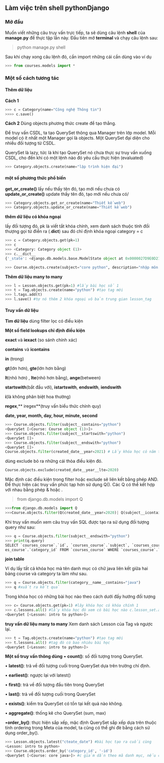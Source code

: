 ## Làm việc trên shell  pythonDjango

### Mở đầu
Muốn viết những câu truy vấn trực tiếp, ta sẽ dùng câu lệnh **shell** của **manage.py** để thực tập lần này. Đầu tiên mở **terminal** và chạy câu lệnh sau:

> python manage.py shell
 
 Sau khi chạy xong câu lệnh đó, cần import những cái cần dùng vào ví dụ
 ```python
 >>> from courses.models import *
 ```

 ### Một số cách tương tác
 #### Thêm dữ liệu
**Cách 1**
  ```python
 >>> c = Category(name="Công nghệ Thông tin") 
 >>>> c.save()
 ```
**Cách 2**
 Dùng objects phương thức create để tạo thẳng.
 
 Để truy vấn CSDL, ta tạo QuerySet thông qua Manager trên lớp model. Mỗi model có ít nhất một Manager gọi là objects. Một QuerySet đại diện cho nhiều đối tượng từ CSDL. 
 
 QuerySet là lazy, tức là khi tạo QuerySet nó chưa thực sự truy vấn xuống CSDL, cho đến khi có một lệnh nào đó yêu cầu thực hiện (evaluated)
  ```python
 >>> Category.objects.create(name="lập trình hiện đại")
 ```
 #### một số phương thức phổ biến
 **get_or_create()** lấy nếu thấy tên đó, tạo mới nếu chưa có
  **update_or_create()** update thấy tên đó, tạo mới nếu chưa có/
   ```python
 >>> Category.objects.get_or_create(name="Thiết kế web")
 >>> Category.objects.update_or_create(name="Thiết kế web")
 ```
**thêm dữ liệu có khóa ngoại**

lấy đối tượng đó, pk là viết tắt khóa chính,  xem danh sách thuộc tính đối thượng gọi từ điển ra (.__dict__) sau đó chỉ định khóa ngoại category = c
   ```python
 >>> c = Category.objects.get(pk=1)
 >>> c
 >>> <Category: Category object (1)>
 >>> c.__dict__
{'_state': <django.db.models.base.ModelState object at 0x0000027D9E0D2190>, 'id': 1, 'name': 'lập trình hiện đại'}

>>> Course.objects.create(subject="core python", description="nhập môn hiện đại", category =c)
 ```
  **Thêm dữ liệu many to many**
   ```python
>>> l = Lesson.objects.get(pk=1) #lấy bài học số 1
>>>	t = Tag.objects.create(name="python") #tạo tag mới
>>> l.tags.add(t)
>>> l.save() #tự nó thêm 2 khóa ngoại vô bản trung gian lesson_tag
 ```
  #### Truy vấn dữ liệu
  **Tìm dữ liệu**
  dùng filter lọc có điều kiện
  
 **Một số field lookups chỉ định điều kiện**
 
   **exact** và **iexact** (so sánh chính xác)
    
   **contains** và  **icontains**
   
  **in** (trong)
  
   **gt**(lớn hơn), **gte**(lớn hơn bằng)
   
  **lt**(nhỏ hơn) , **lte**(nhỏ hơn bằng), 	**ange**(between)
  
  **startswith**(bắt đầu với), **istartswith**, **endswith**, **iendswith**
  
   **i**(là không phân biệt hoa thường)
   
  **regex**,** iregex**(truy vấn biểu thức chính quy)
  
 **date, year, month, day, hour, minute, second**
  ```python
  >>> Course.objects.filter(subject__contains="python")
<QuerySet [<Course: Course object (1)>]>
>>> Course.objects.filter(subject__startswith="python")
<QuerySet []>
>>> Course.objects.filter(subject__endswith="python")
<QuerySet []>
Course.objects.filter(created_date__year=2021) # Lấy khóa học có năm tạo 2021
  ```
   dùng exclude bỏ ra những cái thỏa điều kiện đó.
  ```python
Course.objects.exclude(created_date__year__lte=2020)
```
Mặc định các điều kiện trong filter hoặc exclude sẽ liên kết bằng phép AND. Để thực hiện các truy vấn phức tạp hơn sử dụng Q(). Các Q có thể kết hợp với nhau bằng phép & hoặc .
>from django.db.models import Q

```python
>>>from django.db.models import Q
>>>Course.objects.filter(Q(created_date__year=2020)| Q(subject__icontains='lập trình')) #kết nhau bới mệnh đề or
```

 Khi truy vấn muốn xem câu truy vấn SQL được tạo ra sử dụng đối tượng query như sau:
```python
>>> q = Course.objects.filter(subject__endswith="python")
>>> print(q.query)
SELECT `courses_course`.`id`, `courses_course`.`subject`, `courses_course`.`description`, `courses_course`.`cteate_date`, `courses_course`.`update_date`, `courses_course`.`active`, `cours
es_course`.`category_id` FROM `courses_course` WHERE `courses_course`.`subject` LIKE BINARY %python
```
  **join table**
  
  Ví dụ lấy tất cả khóa học mà tên danh mục có chữ java liên kết giữa hai bảng course và category ta làm như sau.
  
  ```python
>>> q = Course.objects.filter(category__name__contains="java")
>>> q #xuất ra kết quả
```
Trong khóa học có những bài học nào theo cách dưới đấy hướng đối tượng
```python
>>> c= Course.objects.get(pk=1) #lây khóa học có khóa chính 1
>>> c.lessons.all() #lấy khóa học đó xem có bài học nào c.lesson_set.all() mặc định nếu chưa đổi  related_name
<QuerySet [<Lesson: intro to python>]>
```
  **truy vấn dữ liệu many to many**
  Xem danh sách Lesson của Tag và ngược lại.
  ```python
>>> t = Tag.objects.create(name="python") #tạo tag mới
>>> t.lessons.all() #tag đó có bao nhiêu bài học
<QuerySet [<Lesson: intro to python>]>
```
  **Một số truy vấn thông dùng**
 • **count()**: số đối tượng trong QuerySet.
 
 • **latest()**: trả về đối tượng cuối trong QuerySet dựa trên trường chỉ định. 
 
 • **earliest()**: ngược lại với latest() 
 
 • **first()**: trả về đối tượng đầu tiên trong QuerySet 
 
 • **last()**: trả về đối tượng cuối trong QuerySet 
 
 • **exists()**: kiểm tra QuerySet có tồn tại kết quả nào không. 
 
 • **aggregate()**: thống kê cho QuerySet (sum, max)
 
  •**order_by()**: thực hiện sắp xếp, mặc định QuerySet sắp xếp dựa trên thuộc tính ordering trong Meta của model, ta cũng có thể ghi đè bằng cách sử dụng order_by().
 
 ```python
 >>> Lesson.objects.latest("cteate_date") #bài học tạo ra cuối cùng
<Lesson: intro to python>
>>> Course.objects.order_by('category_id', '-id')
<QuerySet [<Course: core java>]> #c giảm dần theo mã danh mục, nếu cùng mã danh mục thì tăng dần theo id khoá học
 ```
